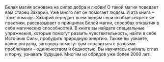 <!--2025-09-01 16:06:34--><!--pdate:2015-->
Белая магия основана на силах добра и любви! О такой магии поведает вам старец Захарий. Уже много лет он помогает людям. И эта книга – тоже помощь.
Захарий передает всем людям свои особые секретные практики, рассказывает о принципах Белой магии, способах открытия в себе магических способностей.
В книге вы найдете специальные упражнения, которые помогут развить чувствительность, найти в себе Источник Силы, пробудить природную энергию. Также вы узнаете, какие ритуалы, заговоры помогут вам справиться с разными проблемами – одиночеством и бедностью. Вы научитесь снимать сглаз и порчу, узнавать будущее. Многим из обрядов уже более 2000 лет!